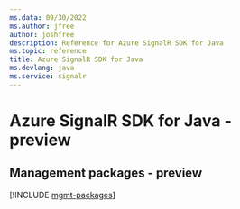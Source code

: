 ```yaml
---
ms.data: 09/30/2022
ms.author: jfree
author: joshfree
description: Reference for Azure SignalR SDK for Java
ms.topic: reference
title: Azure SignalR SDK for Java
ms.devlang: java
ms.service: signalr
---
```

# Azure SignalR SDK for Java - preview

## Management packages - preview
[!INCLUDE [mgmt-packages](signalr-mgmt-index.md)]